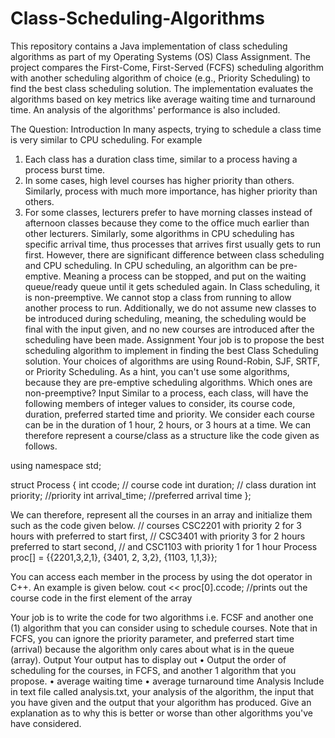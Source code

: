 # Class-Scheduling-Algorithms

This repository contains a Java implementation of class scheduling algorithms as part of my Operating Systems (OS) Class Assignment. The project compares the First-Come, First-Served (FCFS) scheduling algorithm with another scheduling algorithm of choice (e.g., Priority Scheduling) to find the best class scheduling solution. The implementation evaluates the algorithms based on key metrics like average waiting time and turnaround time. An analysis of the algorithms' performance is also included.

The Question:
Introduction
In many aspects, trying to schedule a class time is very similar to CPU scheduling. For example
1.	Each class has a duration class time, similar to a process having a process burst time.
2.	In some cases, high level courses has higher priority than others. Similarly, process with much more importance, has higher priority than others.
3.	For some classes, lecturers prefer to have morning classes instead of afternoon classes because they come to the office much earlier than other lecturers. Similarly, some algorithms in CPU scheduling has specific arrival time, thus processes that arrives first usually gets to run first.
However, there are significant difference between class scheduling and CPU scheduling. In CPU scheduling, an algorithm can be pre-emptive. Meaning a process can be stopped, and put on the waiting queue/ready queue until it gets scheduled again. In Class scheduling, it is non-preemptive. We cannot stop a class from running to allow another process to run.
Additionally, we do not assume new classes to be introduced during scheduling, meaning, the scheduling would be final with the input given, and no new courses are introduced after the scheduling have been made.
Assignment
Your job is to propose the best scheduling algorithm to implement in finding the best Class Scheduling solution. Your choices of algorithms are using Round-Robin, SJF, SRTF, or Priority Scheduling.
As a hint, you can't use some algorithms, because they are pre-emptive scheduling algorithms. Which ones are non-preemptive?
Input
Similar to a process, each class, will have the following members of integer values to consider, its course code, duration, preferred started time and priority. We consider each course can be in the duration of 1 hour, 2 hours, or 3 hours at a time. We can therefore represent a course/class as a structure like the code given as follows.

using namespace std;

struct Process
{
int ccode;     // course code
int duration;      // class duration
int priority;  //priority
int arrival_time;   //preferred arrival time
};

We can therefore, represent all the courses in an array and initialize them such as the code given below.
// courses CSC2201 with priority 2 for 3 hours with preferred to start first, 
// CSC3401 with priority 3 for 2 hours preferred to start second, 
// and CSC1103 with priority 1 for 1 hour 
Process proc[] = {{2201,3,2,1}, {3401, 2, 3,2}, {1103, 1,1,3}};

You can access each member in the process by using the dot operator in C++. An example is given below.
cout << proc[0].ccode;  //prints out the course code in the first element of the array

Your job is to write the code for two algorithms i.e. FCSF and another one (1) algorithm that you can consider using to schedule courses. Note that in FCFS, you can ignore the priority parameter, and preferred start time (arrival) because the algorithm only cares about what is in the queue (array).
Output
Your output has to display out
•	Output the order of scheduling for the courses, in FCFS, and another 1 algorithm that you propose.
•	average waiting time
•	average turnaround time
Analysis
Include in text file called analysis.txt, your analysis of the algorithm, the input that you have given and the output that your algorithm has produced. Give an explanation as to why this is better or worse than other algorithms you've have considered.
